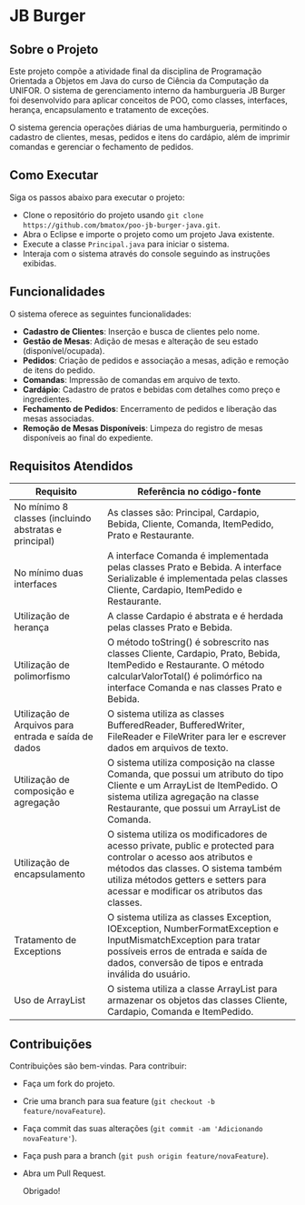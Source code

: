 # JB Burger

## Sobre o Projeto

Este projeto compõe a atividade final da disciplina de Programação Orientada a Objetos em Java do curso de Ciência da Computação da UNIFOR. O sistema de gerenciamento interno da hamburgueria JB Burger foi desenvolvido para aplicar conceitos de POO, como classes, interfaces, herança, encapsulamento e tratamento de exceções.

O sistema gerencia operações diárias de uma hamburgueria, permitindo o cadastro de clientes, mesas, pedidos e itens do cardápio, além de imprimir comandas e gerenciar o fechamento de pedidos.

## Como Executar

Siga os passos abaixo para executar o projeto:

- Clone o repositório do projeto usando `git clone https://github.com/bmatox/poo-jb-burger-java.git`.
- Abra o Eclipse e importe o projeto como um projeto Java existente.
- Execute a classe `Principal.java` para iniciar o sistema.
- Interaja com o sistema através do console seguindo as instruções exibidas.

## Funcionalidades

O sistema oferece as seguintes funcionalidades:

- **Cadastro de Clientes**: Inserção e busca de clientes pelo nome.
- **Gestão de Mesas**: Adição de mesas e alteração de seu estado (disponível/ocupada).
- **Pedidos**: Criação de pedidos e associação a mesas, adição e remoção de itens do pedido.
- **Comandas**: Impressão de comandas em arquivo de texto.
- **Cardápio**: Cadastro de pratos e bebidas com detalhes como preço e ingredientes.
- **Fechamento de Pedidos**: Encerramento de pedidos e liberação das mesas associadas.
- **Remoção de Mesas Disponíveis**: Limpeza do registro de mesas disponíveis ao final do expediente.

## Requisitos Atendidos

| Requisito | Referência no código-fonte |
| --------- | -------------------------- |
| No mínimo 8 classes (incluindo abstratas e principal) | As classes são: Principal, Cardapio, Bebida, Cliente, Comanda, ItemPedido, Prato e Restaurante. |
| No mínimo duas interfaces | A interface Comanda é implementada pelas classes Prato e Bebida. A interface Serializable é implementada pelas classes Cliente, Cardapio, ItemPedido e Restaurante. |
| Utilização de herança | A classe Cardapio é abstrata e é herdada pelas classes Prato e Bebida. |
| Utilização de polimorfismo | O método toString() é sobrescrito nas classes Cliente, Cardapio, Prato, Bebida, ItemPedido e Restaurante. O método calcularValorTotal() é polimórfico na interface Comanda e nas classes Prato e Bebida. |
| Utilização de Arquivos para entrada e saída de dados | O sistema utiliza as classes BufferedReader, BufferedWriter, FileReader e FileWriter para ler e escrever dados em arquivos de texto. |
| Utilização de composição e agregação | O sistema utiliza composição na classe Comanda, que possui um atributo do tipo Cliente e um ArrayList de ItemPedido. O sistema utiliza agregação na classe Restaurante, que possui um ArrayList de Comanda. |
| Utilização de encapsulamento | O sistema utiliza os modificadores de acesso private, public e protected para controlar o acesso aos atributos e métodos das classes. O sistema também utiliza métodos getters e setters para acessar e modificar os atributos das classes. |
| Tratamento de Exceptions | O sistema utiliza as classes Exception, IOException, NumberFormatException e InputMismatchException para tratar possíveis erros de entrada e saída de dados, conversão de tipos e entrada inválida do usuário. |
| Uso de ArrayList | O sistema utiliza a classe ArrayList para armazenar os objetos das classes Cliente, Cardapio, Comanda e ItemPedido. |

## Contribuições

Contribuições são bem-vindas. Para contribuir:

- Faça um fork do projeto.
- Crie uma branch para sua feature (`git checkout -b feature/novaFeature`).
- Faça commit das suas alterações (`git commit -am 'Adicionando novaFeature'`).
- Faça push para a branch (`git push origin feature/novaFeature`).
- Abra um Pull Request.

  Obrigado!


